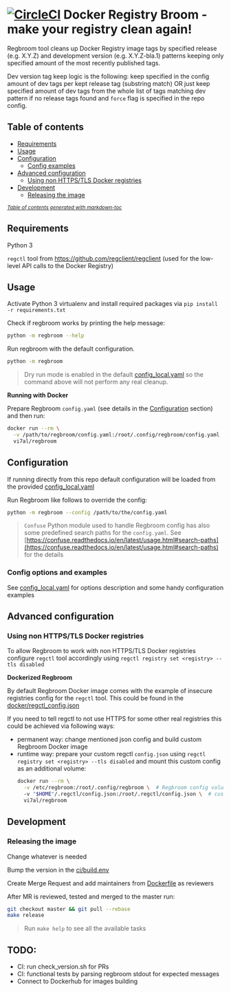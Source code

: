 [![CircleCI](https://circleci.com/gh/vi7/regbroom/tree/master.svg?style=svg)](https://circleci.com/gh/vi7/regbroom/tree/master)
Docker Registry Broom - make your registry clean again!
============================

Regbroom tool cleans up Docker Registry image tags by specified release (e.g. X.Y.Z) and development version (e.g. X.Y.Z-bla.1) patterns keeping only specified amount of the most recently published tags.

Dev version tag keep logic is the following: keep specified in the config amount of dev tags per kept release tag (substring match) OR just keep specified amount of dev tags from the whole list of tags matching dev pattern if no release tags found and `force` flag is specified in the repo config.


Table of contents
-----------------

- [Requirements](#requirements)
- [Usage](#usage)
- [Configuration](#configuration)
  * [Config examples](#config-examples)
- [Advanced configuration](#advanced-configuration)
  * [Using non HTTPS/TLS Docker registries](#using-non-https-tls-docker-registries)
- [Development](#development)
  * [Releasing the image](#releasing-the-image)

<small><i><a href='http://ecotrust-canada.github.io/markdown-toc/'>Table of contents generated with markdown-toc</a></i></small>


Requirements
------------

Python 3

`regctl` tool from https://github.com/regclient/regclient (used for the low-level API calls to the Docker Registry)


Usage
-----

Activate Python 3 virtualenv and install required packages via `pip install -r requirements.txt`

Check if regbroom works by printing the help message:
```bash
python -m regbroom --help
```

Run regbroom with the default configuration.
```bash
python -m regbroom
```

> Dry run mode is enabled in the default [config_local.yaml](./config_local.yaml) so the command above will not perform any real cleanup.

**Running with Docker**

Prepare Regbroom `config.yaml` (see details in the [Configuration](#configuration) section) and then run:
```bash
docker run --rm \
  -v /path/to/regbroom/config.yaml:/root/.config/regbroom/config.yaml
  vi7al/regbroom
```


Configuration
-------------

If running directly from this repo default configuration will be loaded from the provided [config_local.yaml](./config_local.yaml)

Run Regbroom like follows to override the config:
```bash
python -m regbroom --config /path/to/the/config.yaml
```

> `Confuse` Python module used to handle Regbroom config has also some predefined search paths for the `config.yaml`.
> See [https://confuse.readthedocs.io/en/latest/usage.html#search-paths](https://confuse.readthedocs.io/en/latest/usage.html#search-paths) for the details

### Config options and examples

See [config_local.yaml](./config_local.yaml) for options description and some handy configuration examples


Advanced configuration
----------------------

### Using non HTTPS/TLS Docker registries

To allow Regbroom to work with non HTTPS/TLS Docker registries configure `regctl` tool accordingly using `regctl registry set <registry> --tls disabled`

**Dockerized Regbroom**

By default Regbroom Docker image comes with the example of insecure registries config for the `regctl` tool. This could be found in the [docker/regctl_config.json](docker/regctl_config.json)

If you need to tell regctl to not use HTTPS for some other real registries this could be achieved via following ways:
- permanent way: change mentioned json config and build custom Regbroom Docker image
- runtime way: prepare your custom regctl `config.json` using `regctl registry set <registry> --tls disabled` and mount this custom config as an additional volume:
  ```bash
  docker run --rm \
    -v /etc/regbroom:/root/.config/regbroom \  # Regbroom config volume
    -v "$HOME"/.regctl/config.json:/root/.regctl/config.json \  # custom regctl config.json
    vi7al/regbroom
  ```

Development
-----------

### Releasing the image

Change whatever is needed

Bump the version in the [ci/build.env](ci/build.env)

Create Merge Request and add maintainers from [Dockerfile](Dockerfile) as reviewers

After MR is reviewed, tested and merged to the master run:
```bash
git checkout master && git pull --rebase
make release
```

> Run `make help` to see all the available tasks


TODO:
-----

- CI: run check_version.sh for PRs
- CI: functional tests by parsing regbroom stdout for expected messages
- Connect to Dockerhub for images building
